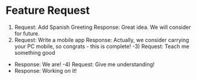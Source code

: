 # Feature Request
1) Request: Add Spanish Greeting
   Response: Great idea.  We will consider for future.
2) Request: Write a mobile app
   Response: Actually, we consider carrying your PC mobile, so congrats - this is complete!
-3) Request: Teach me something good 
-   Response: We are! 
-4) Request: Give me understanding! 
-   Response: Working on it! 


